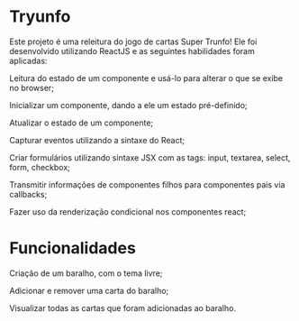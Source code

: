 # Tryunfo

Este projeto é uma releitura do jogo de cartas Super Trunfo! Ele foi desenvolvido utilizando ReactJS e as seguintes habilidades foram aplicadas:

Leitura do estado de um componente e usá-lo para alterar o que se exibe no browser;

Inicializar um componente, dando a ele um estado pré-definido;

Atualizar o estado de um componente;

Capturar eventos utilizando a sintaxe do React;

Criar formulários utilizando sintaxe JSX com as tags: input, textarea, select, form, checkbox;

Transmitir informações de componentes filhos para componentes pais via callbacks;

Fazer uso da renderização condicional nos componentes react;

# Funcionalidades

Criação de um baralho, com o tema livre;

Adicionar e remover uma carta do baralho;

Visualizar todas as cartas que foram adicionadas ao baralho.
